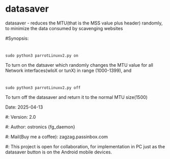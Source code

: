 # datasaver
datasaver - reduces the MTU(that is the MSS value plus header) randomly, to minimize the data consumed by scavenging websites

#Synopsis:   
  #
    sudo python3 parrotLinuxv2.py on     
  To turn on the datsaver which randomly changes the MTU value for all Network interfaces(wloX or tunX) in range (1000-1399), and
  #
    sudo python3 parrotLinuxv2.py off   
  To turn off the datasaver and return it to the normal MTU size(1500)

Date:   2025-04-13

#:  Version:    2.0

#:  Author: ostronics {fg_daemon}

#:  Mail(Buy me a coffee):   zagzag.passinbox.com

#:  This project is open for collaboration, for implementation in PC just as the datasaver button is on the Android mobile devices.
